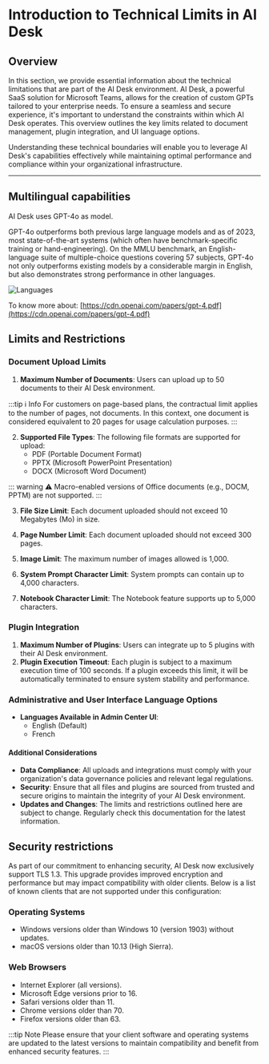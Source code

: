 
# Introduction to Technical Limits in AI Desk

## Overview

In this section, we provide essential information about the technical limitations that are part of the AI Desk environment. AI Desk, a powerful SaaS solution for Microsoft Teams, allows for the creation of custom GPTs tailored to your enterprise needs. To ensure a seamless and secure experience, it's important to understand the constraints within which AI Desk operates. This overview outlines the key limits related to document management, plugin integration, and UI language options.

Understanding these technical boundaries will enable you to leverage AI Desk's capabilities effectively while maintaining optimal performance and compliance within your organizational infrastructure.

---

## Multilingual capabilities
AI Desk uses GPT-4o as model.

GPT-4o outperforms both previous large language models and as of 2023, most state-of-the-art systems (which often have benchmark-specific training or hand-engineering). On the MMLU benchmark, an English-language suite of multiple-choice questions covering 57 subjects, GPT-4o not only outperforms existing models by a considerable margin in English, but also demonstrates strong performance in other languages.

![Languages](/assets/img/gpt/languages.jpg)

To know more about: [https://cdn.openai.com/papers/gpt-4.pdf](https://cdn.openai.com/papers/gpt-4.pdf)

## Limits and Restrictions

### Document Upload Limits

1. **Maximum Number of Documents**: Users can upload up to 50 documents to their AI Desk environment.

:::tip ℹ️ Info
For customers on page-based plans, the contractual limit applies to the number of pages, not documents.
In this context, one document is considered equivalent to 20 pages for usage calculation purposes.
:::

2. **Supported File Types**: The following file formats are supported for upload:
    - PDF (Portable Document Format)
    - PPTX (Microsoft PowerPoint Presentation)
    - DOCX (Microsoft Word Document)

::: warning ⚠️
   Macro-enabled versions of Office documents (e.g., DOCM, PPTM) are not supported.
:::


3. **File Size Limit**: Each document uploaded should not exceed 10 Megabytes (Mo) in size.

4. **Page Number Limit**: Each document uploaded should not exceed 300 pages.

5. **Image Limit**: The maximum number of images allowed is 1,000.

4. **System Prompt Character Limit**: System prompts can contain up to 4,000 characters.

4. **Notebook Character Limit**: The Notebook feature supports up to 5,000 characters.
### Plugin Integration

1. **Maximum Number of Plugins**: Users can integrate up to 5 plugins with their AI Desk environment.
2. **Plugin Execution Timeout**: Each plugin is subject to a maximum execution time of 100 seconds. If a plugin exceeds this limit, it will be automatically terminated to ensure system stability and performance.

### Administrative and User Interface Language Options

- **Languages Available in Admin Center UI**:
  - English (Default)
  - French

#### Additional Considerations

- **Data Compliance**: All uploads and integrations must comply with your organization's data governance policies and relevant legal regulations.
- **Security**: Ensure that all files and plugins are sourced from trusted and secure origins to maintain the integrity of your AI Desk environment.
- **Updates and Changes**: The limits and restrictions outlined here are subject to change. Regularly check this documentation for the latest information.

## Security restrictions


As part of our commitment to enhancing security, AI Desk now exclusively support TLS 1.3. This upgrade provides improved encryption and performance but may impact compatibility with older clients. Below is a list of known clients that are not supported under this configuration:

### Operating Systems

- Windows versions older than Windows 10 (version 1903) without updates.
- macOS versions older than 10.13 (High Sierra).

### Web Browsers

- Internet Explorer (all versions).
- Microsoft Edge versions prior to 16.
- Safari versions older than 11.
- Chrome versions older than 70.
- Firefox versions older than 63.

:::tip Note
Please ensure that your client software and operating systems are updated to the latest versions to maintain compatibility and benefit from enhanced security features.
:::

<Intercom />
<Hubspot />
<Clarity />
<GoogleAnalytics />